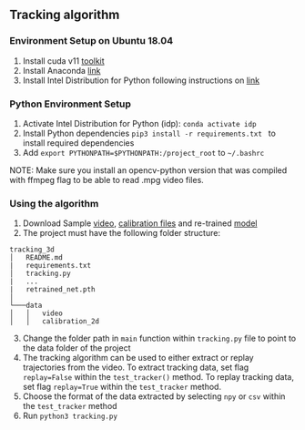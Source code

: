## Tracking algorithm

### Environment Setup on Ubuntu 18.04
1) Install cuda v11 [toolkit](https://developer.nvidia.com/cuda-downloads?target_os=Linux&target_arch=x86_64&Distribution=Ubuntu&target_version=18.04&target_type=deb_local)
2) Install Anaconda [link](https://www.anaconda.com/products/individual#linux)
3) Install Intel Distribution for Python following instructions on [link](https://software.intel.com/content/www/us/en/develop/articles/using-intel-distribution-for-python-with-anaconda.html)


### Python Environment Setup
1) Activate Intel Distribution for Python (idp): `conda activate idp`<br>
2) Install Python dependencies `pip3 install -r requirements.txt ` to install required dependencies <br>
3) Add `export PYTHONPATH=$PYTHONPATH:/project_root` to `~/.bashrc` <br>

NOTE: Make sure you install an opencv-python version that was compiled with ffmpeg flag to be able to read .mpg video files.


### Using the algorithm
1) Download Sample [video](https://drive.google.com/drive/folders/1TQiYoiA1uMNZHRfJPVhJXa6p-TgNV2PX?usp=sharing), [calibration files](https://drive.google.com/file/d/1Pll2jAHzyQONjZ6ThRXL4I-WMVeCfhN7/view?usp=sharing) and re-trained [model](https://www.dropbox.com/s/0j1051ie3otb77e/retrained_net.pth?dl=0)
2) The project must have the following folder structure:

```
tracking_3d
│   README.md
|   requirements.txt
│   tracking.py
|   ...
|   retrained_net.pth
│
└───data
│   │   video
│   │   calibration_2d

```
3) Change the folder path in `main` function within `tracking.py` file to point to the data folder of the project
4) The tracking algorithm can be used to either extract or replay trajectories from the video. To extract tracking data, set flag `replay=False` within the `test_tracker()` method. To replay tracking data, set flag `replay=True` within the `test_tracker` method.
5) Choose the format of the data extracted by selecting `npy` or `csv` within the `test_tracker` method
6) Run `python3 tracking.py`

